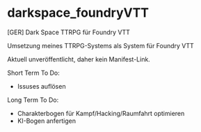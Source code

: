 # darkspace_foundryVTT
[GER] Dark Space TTRPG für Foundry VTT

Umsetzung meines TTRPG-Systems als System für Foundry VTT

Aktuell unveröffentlicht, daher kein Manifest-Link.

Short Term To Do:
- Issuses auflösen

Long Term To Do:
- Charakterbogen für Kampf/Hacking/Raumfahrt optimieren
- KI-Bogen anfertigen
